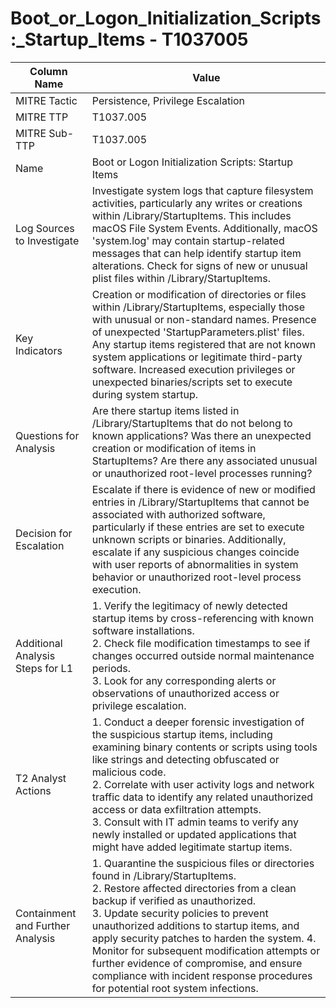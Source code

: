 # Boot_or_Logon_Initialization_Scripts:_Startup_Items - T1037005

| Column Name | Value |
|-------------|-------|
| MITRE Tactic | Persistence, Privilege Escalation |
| MITRE TTP | T1037.005 |
| MITRE Sub-TTP | T1037.005 |
| Name | Boot or Logon Initialization Scripts: Startup Items |
| Log Sources to Investigate | Investigate system logs that capture filesystem activities, particularly any writes or creations within /Library/StartupItems. This includes macOS File System Events. Additionally, macOS 'system.log' may contain startup-related messages that can help identify startup item alterations. Check for signs of new or unusual plist files within /Library/StartupItems. |
| Key Indicators | Creation or modification of directories or files within /Library/StartupItems, especially those with unusual or non-standard names. Presence of unexpected 'StartupParameters.plist' files. Any startup items registered that are not known system applications or legitimate third-party software. Increased execution privileges or unexpected binaries/scripts set to execute during system startup. |
| Questions for Analysis | Are there startup items listed in /Library/StartupItems that do not belong to known applications? Was there an unexpected creation or modification of items in StartupItems? Are there any associated unusual or unauthorized root-level processes running? |
| Decision for Escalation | Escalate if there is evidence of new or modified entries in /Library/StartupItems that cannot be associated with authorized software, particularly if these entries are set to execute unknown scripts or binaries. Additionally, escalate if any suspicious changes coincide with user reports of abnormalities in system behavior or unauthorized root-level process execution. |
| Additional Analysis Steps for L1 | 1. Verify the legitimacy of newly detected startup items by cross-referencing with known software installations.<br>2. Check file modification timestamps to see if changes occurred outside normal maintenance periods.<br>3. Look for any corresponding alerts or observations of unauthorized access or privilege escalation. |
| T2 Analyst Actions | 1. Conduct a deeper forensic investigation of the suspicious startup items, including examining binary contents or scripts using tools like strings and detecting obfuscated or malicious code.<br>2. Correlate with user activity logs and network traffic data to identify any related unauthorized access or data exfiltration attempts.<br>3. Consult with IT admin teams to verify any newly installed or updated applications that might have added legitimate startup items. |
| Containment and Further Analysis | 1. Quarantine the suspicious files or directories found in /Library/StartupItems.<br>2. Restore affected directories from a clean backup if verified as unauthorized.<br>3. Update security policies to prevent unauthorized additions to startup items, and apply security patches to harden the system. 4. Monitor for subsequent modification attempts or further evidence of compromise, and ensure compliance with incident response procedures for potential root system infections. |
